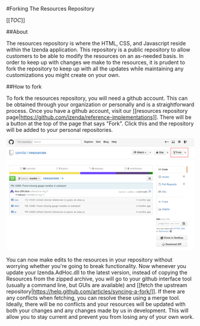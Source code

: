 #Forking The Resources Repository

[[_TOC_]]

##About

The resources repository is where the HTML, CSS, and Javascript reside within the Izenda application. This repository is a public repository to allow customers to be able to modify the resources on an as-needed basis. In order to keep up with changes we make to the resources, it is prudent to fork the repository to keep up with all the updates while maintaining any customizations you might create on your own.

##How to fork

To fork the resources repository, you will need a github account. This can be obtained through your organization or personally and is a straightforward process. Once you have a github account, visit our [[resources repository page|https://github.com/izenda/reference-implementations]]. There will be a button at the top of the page that says "Fork". Click this and the repository will be added to your personal repositories. 

![](/Guides/Developers/Forking-resources-in-github/resources_repo.png)

You can now make edits to the resources in your repository without worrying whether you're going to break functionality. Now whenever you update your Izenda.AdHoc.dll to the latest version, instead of copying the Resources from the zipped archive, you will go to your github interface tool (usually a command line, but GUIs are available) and [[fetch the upstream repository|https://help.github.com/articles/syncing-a-fork/]]. If there are any conflicts when fetching, you can resolve these using a merge tool. Ideally, there will be no conflicts and your resources will be updated with both your changes and any changes made by us in development. This will allow you to stay current and prevent you from losing any of your own work.